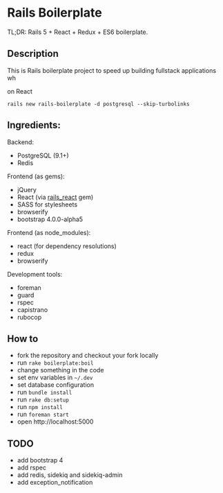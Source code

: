 # Rails Boilerplate

TL;DR: Rails 5 + React + Redux + ES6 boilerplate.

## Description

This is Rails boilerplate project to speed up building fullstack applications wh

on React

`rails new rails-boilerplate -d postgresql --skip-turbolinks`

## Ingredients:

Backend:

- PostgreSQL (9.1+)
- Redis
 
Frontend (as gems):

- jQuery
- React (via [rails_react](https://github.com/reactjs/react-rails) gem)
- SASS for stylesheets
- browserify
- bootstrap 4.0.0-alpha5

Frontend (as node_modules):

- react (for dependency resolutions)
- redux
- browserify

Development tools:

- foreman
- guard
- rspec
- capistrano
- rubocop

## How to

- fork the repository and checkout your fork locally
- run `rake boilerplate:boil`
- change something in the code
- set env variables in `~/.dev`
- set database configuration
- run `bundle install`
- run `rake db:setup`
- run `npm install`
- run `foreman start`
- open http://localhost:5000

## TODO 

- add bootstrap 4
- add rspec
- add redis, sidekiq and sidekiq-admin
- add exception_notification
